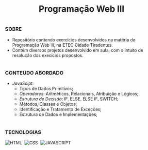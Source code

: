 <h1 align=center> Programação Web III </h1>

#
### SOBRE

- Repositório contendo exercícios desenvolvidos na matéria de Programação Web III, na ETEC Cidade Tiradentes.
- Contém diversos projetos desenvolvido em aula, com o intuito de resolução dos execícios propostos.

#
### CONTEUDO ABORDADO

- *JavaScipt*:
  - Tipos de Dados Primitivos;
  - *Operadores*: Aritméticos, Relacionais, Atribuição e Lógicos;
  - *Estrutura de Decisão*: IF, ELSE, ELSE IF, SWITCH;
  - Métodos, Classes e Objetos;
  - Identificação e Tratamento de Exceções;
  - Estrutura de Dados e Implementações;

#
### TECNOLOGIAS

![HTML](https://img.shields.io/badge/HTML-239120?style=for-the-badge&logo=html5&logoColor=white)&nbsp;
![CSS](https://img.shields.io/badge/CSS-239120?&style=for-the-badge&logo=css3&logoColor=white)&nbsp;
![JAVASCRIPT](https://img.shields.io/badge/JavaScript-323330?style=for-the-badge&logo=javascript&logoColor=F7DF1)&nbsp;
